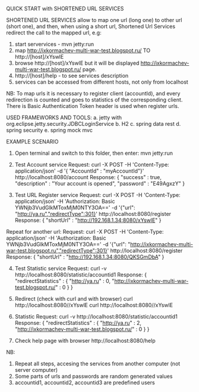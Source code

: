 QUICK START with SHORTENED URL SERVICES

SHORTENED URL SERVICES allow to map one url (long one) to other url (short one), and then, when
using a short url, Shortened Url Services redirect the call to the mapped url, e.g:

1. start servervices -  mvn jetty:run
2. map http://ixkormachev-multi-war-test.blogspot.ru/ TO http://[host]/xYswlE
3. browse http://[host]/xYswlE but it will be displayed http://ixkormachev-multi-war-test.blogspot.ru/
page.
4. http://[host]/help - to see services description
5. services can be accessed from different hosts, not only from localhost

NB: To map urls it is necessary to register client (accountId), and every redirection is counted and
goes to statistics of the corresponding client.
There is Basic Authentication Token header is used when register urls.

USED FRAMEWORKS AND TOOLS:
a. jetty with org.eclipse.jetty.security.JDBCLoginService
b. H2
c. spring data rest
d. spring security
e. spring mock mvc

EXAMPLE SCENARIO

1. Open terminal and switch to this folder, then enter:
  mvn jetty:run

2. Test Account service
  Request:
    curl -X POST -H 'Content-Type: application/json' -d '{ "AccountId" : "myAccountId"}' http://localhost:8080/account
  Response:
  {
  "success" : true,
  "description" : "Your account is opened",
  "password" : "E49AgxzY"
  }

3. Test URL Register service
  Request:
    curl -X POST -H 'Content-Type: application/json' -H 'Authorization: Basic YWNjb3VudGlkMToxMjM0NTY3OA=='  -d '{"url": "http://ya.ru","redirectType":301}' http://localhost:8080/register
  Response:
  {
  "shortUrl" : "http://192.168.1.34:8080/xYswlE"
  }
  
  Repeat for another url:
  Request:
  curl -X POST -H 'Content-Type: application/json' -H 'Authorization: Basic YWNjb3VudGlkMToxMjM0NTY3OA=='  -d '{"url": "http://ixkormachev-multi-war-test.blogspot.ru","redirectType":301}' http://localhost:8080/register
  Response:
  {
    "shortUrl" : "http://192.168.1.34:8080/QKSGmDbA"
  }
  
  4. Test Statistic service
  Request:
  curl -v http://localhost:8080/statistic/accountid1
  Response:
  {
  "redirectStatistics" : {
    "http://ya.ru" : 0,
    "http://ixkormachev-multi-war-test.blogspot.ru/" : 0
  }
  }
  
  5. Redirect (check with curl and with browser)
  curl http://localhost:8080//xYswlE
  curl http://localhost:8080//xYswlE
  
  6. Statistic
  Request:
  curl -v http://localhost:8080/statistic/accountid1
  Response:
  {
  "redirectStatistics" : {
    "http://ya.ru" : 2,
    "http://ixkormachev-multi-war-test.blogspot.ru/" : 0
  }
  }
  
  7. Check help page with browser
  http://localhost:8080/help
  
  
  NB:
  1. Repeat all steps, accesing the services from another computer (not server computer)
  2. Some parts of urls and passwords are random generated values
  3. accountid1, accountid2, accountid3 are predefined users
  
  
  
  
  
  